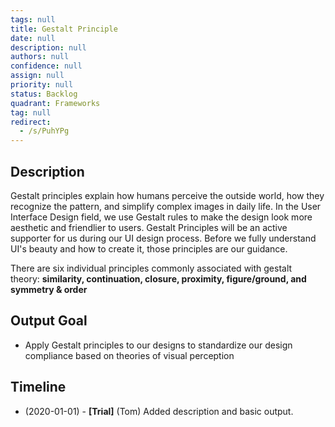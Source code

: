 ```yaml
---
tags: null
title: Gestalt Principle
date: null
description: null
authors: null
confidence: null
assign: null
priority: null
status: Backlog
quadrant: Frameworks
tag: null
redirect:
  - /s/PuhYPg
---
```


## Description

Gestalt principles explain how humans perceive the outside world, how they recognize the pattern, and simplify complex images in daily life. In the User Interface Design field, we use Gestalt rules to make the design look more aesthetic and friendlier to users. Gestalt Principles will be an active supporter for us during our UI design process. Before we fully understand UI's beauty and how to create it, those principles are our guidance.

There are six individual principles commonly associated with gestalt theory: **similarity, continuation, closure, proximity, figure/ground, and symmetry & order**

## Output Goal

- Apply Gestalt principles to our designs to standardize our design compliance based on theories of visual perception

## Timeline

- (2020-01-01) - **[Trial]** (Tom) Added description and basic output.

